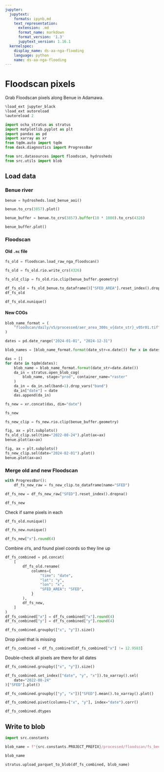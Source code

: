 ```yaml
---
jupyter:
  jupytext:
    formats: ipynb,md
    text_representation:
      extension: .md
      format_name: markdown
      format_version: '1.3'
      jupytext_version: 1.16.1
  kernelspec:
    display_name: ds-aa-nga-flooding
    language: python
    name: ds-aa-nga-flooding
---
```


# Floodscan pixels

<!-- markdownlint-disable MD013 -->

Grab Floodscan pixels along Benue in Adamawa.

```python
%load_ext jupyter_black
%load_ext autoreload
%autoreload 2
```

```python
import ocha_stratus as stratus
import matplotlib.pyplot as plt
import pandas as pd
import xarray as xr
from tqdm.auto import tqdm
from dask.diagnostics import ProgressBar

from src.datasources import floodscan, hydrosheds
from src.utils import blob
```

## Load data

### Benue river

```python
benue = hydrosheds.load_benue_aoi()
```

```python
benue.to_crs(3857).plot()
```

```python
benue_buffer = benue.to_crs(3857).buffer(10 * 1000).to_crs(4326)
```

```python
benue_buffer.plot()
```

### Floodscan

#### Old `.nc` file

```python
fs_old = floodscan.load_raw_nga_floodscan()
```

```python
fs_old = fs_old.rio.write_crs(4326)
```

```python
fs_old_clip = fs_old.rio.clip(benue_buffer.geometry)
```

```python
df_fs_old = fs_old_benue.to_dataframe()["SFED_AREA"].reset_index().dropna()
df_fs_old
```

```python
df_fs_old.nunique()
```

#### New COGs

```python
blob_name_format = (
    "floodscan/daily/v5/processed/aer_area_300s_v{date_str}_v05r01.tif"
)
```

```python
dates = pd.date_range("2024-01-01", "2024-12-31")
```

```python
blob_names = [blob_name_format.format(date_str=x.date()) for x in dates]
```

```python
das = []
for date in tqdm(dates):
    blob_name = blob_name_format.format(date_str=date.date())
    da_in = stratus.open_blob_cog(
        blob_name, stage="prod", container_name="raster"
    )
    da_in = da_in.sel(band=1).drop_vars("band")
    da_in["date"] = date
    das.append(da_in)
```

```python
fs_new = xr.concat(das, dim="date")
```

```python
fs_new
```

```python
fs_new_clip = fs_new.rio.clip(benue_buffer.geometry)
```

```python
fig, ax = plt.subplots()
fs_old_clip.sel(time="2022-08-24").plot(ax=ax)
benue.plot(ax=ax)
```

```python
fig, ax = plt.subplots()
fs_new_clip.sel(date="2024-02-01").plot()
benue.plot(ax=ax)
```

### Merge old and new Floodscan

```python
with ProgressBar():
    df_fs_new_raw = fs_new_clip.to_dataframe(name="SFED")
```

```python
df_fs_new = df_fs_new_raw["SFED"].reset_index().dropna()
```

```python
df_fs_new
```

Check if same pixels in each

```python
df_fs_old.nunique()
```

```python
df_fs_new.nunique()
```

```python
df_fs_new["x"].round(4)
```

Combine `df`s, and found pixel coords so they line up

```python
df_fs_combined = pd.concat(
    [
        df_fs_old.rename(
            columns={
                "time": "date",
                "lat": "y",
                "lon": "x",
                "SFED_AREA": "SFED",
            }
        ),
        df_fs_new,
    ]
)
df_fs_combined["x"] = df_fs_combined["x"].round(4)
df_fs_combined["y"] = df_fs_combined["y"].round(4)
```

```python
df_fs_combined.groupby(["x", "y"]).size()
```

Drop pixel that is missing

```python
df_fs_combined = df_fs_combined[df_fs_combined["x"] != 12.9583]
```

Double-check all pixels are there for all dates

```python
df_fs_combined.groupby(["x", "y"]).size()
```

```python
df_fs_combined.set_index(["date", "y", "x"]).to_xarray().sel(
    date="2022-08-24"
)["SFED"].plot()
```

```python
df_fs_combined.groupby(["y", "x"])["SFED"].mean().to_xarray().plot()
```

```python
df_fs_combined.pivot(columns=["x", "y"], index="date").corr()
```

```python
df_fs_combined.dtypes
```

## Write to blob

```python
import src.constants

blob_name = f"{src.constants.PROJECT_PREFIX}/processed/floodscan/fs_benue_pixels_1998_2024.parquet"
```

```python
blob_name
```

```python
stratus.upload_parquet_to_blob(df_fs_combined, blob_name)
```
